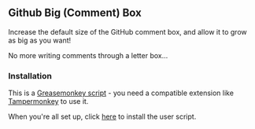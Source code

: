 ## Github Big (Comment) Box

Increase the default size of the GitHub comment box, and allow it to grow as big
as you want!

No more writing comments through a letter box...

### Installation

This is a [Greasemonkey script] - you need a compatible extension like
[Tampermonkey] to use it.

When you're all set up, click [here][script] to install the user script.

[Greasemonkey script]: https://en.wikipedia.org/wiki/Greasemonkey
[Tampermonkey]: https://www.tampermonkey.net/
[script]: github-big-box.user.js